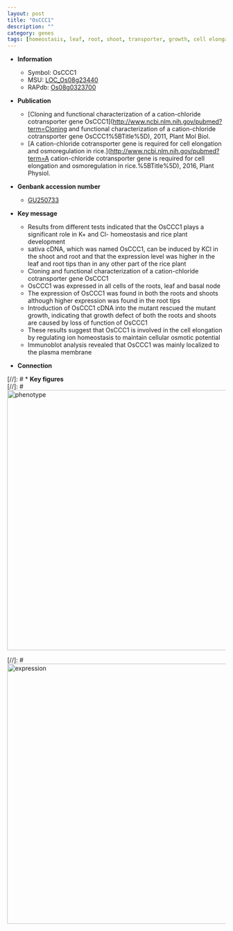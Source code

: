 ```yaml
---
layout: post
title: "OsCCC1"
description: ""
category: genes
tags: [homeostasis, leaf, root, shoot, transporter, growth, cell elongation, plasma membrane, node]
---
```


* **Information**  
    + Symbol: OsCCC1  
    + MSU: [LOC_Os08g23440](http://rice.plantbiology.msu.edu/cgi-bin/ORF_infopage.cgi?orf=LOC_Os08g23440)  
    + RAPdb: [Os08g0323700](http://rapdb.dna.affrc.go.jp/viewer/gbrowse_details/irgsp1?name=Os08g0323700)  

* **Publication**  
    + [Cloning and functional characterization of a cation-chloride cotransporter gene OsCCC1](http://www.ncbi.nlm.nih.gov/pubmed?term=Cloning and functional characterization of a cation-chloride cotransporter gene OsCCC1%5BTitle%5D), 2011, Plant Mol Biol.
    + [A cation-chloride cotransporter gene is required for cell elongation and osmoregulation in rice.](http://www.ncbi.nlm.nih.gov/pubmed?term=A cation-chloride cotransporter gene is required for cell elongation and osmoregulation in rice.%5BTitle%5D), 2016, Plant Physiol.

* **Genbank accession number**  
    + [GU250733](http://www.ncbi.nlm.nih.gov/nuccore/GU250733)

* **Key message**  
    + Results from different tests indicated that the OsCCC1 plays a significant role in K+ and Cl- homeostasis and rice plant development
    + sativa cDNA, which was named OsCCC1, can be induced by KCl in the shoot and root and that the expression level was higher in the leaf and root tips than in any other part of the rice plant
    + Cloning and functional characterization of a cation-chloride cotransporter gene OsCCC1
    + OsCCC1 was expressed in all cells of the roots, leaf and basal node
    + The expression of OsCCC1 was found in both the roots and shoots although higher expression was found in the root tips
    + Introduction of OsCCC1 cDNA into the mutant rescued the mutant growth, indicating that growth defect of both the roots and shoots are caused by loss of function of OsCCC1
    + These results suggest that OsCCC1 is involved in the cell elongation by regulating ion homeostasis to maintain cellular osmotic potential
    + Immunoblot analysis revealed that OsCCC1 was mainly localized to the plasma membrane

* **Connection**  

[//]: # * **Key figures**  
[//]: # <img src="http://funRiceGenes.github.io/images/OsCCC1.pheno.png" alt="phenotype"  style="width: 600px;"/>

[//]: # <img src="http://funRiceGenes.github.io/images/OsCCC1.exp.png" alt="expression"  style="width: 600px;"/>


